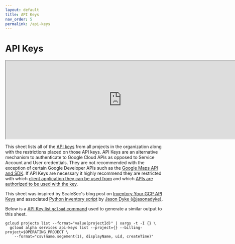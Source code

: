 ```yaml
---
layout: default
title: API Keys
nav_order: 5
permalink: /api-keys
---
```


# API Keys

<iframe style="width: 736px; height: 250px;" src="https://docs.google.com/spreadsheets/d/e/2PACX-1vTkPIAMyEEiZSFZWtxhjoQnpMv9KmG1ZVwC5I_xV7uyolz8XpjbK_VgnKIiJhGyqsBwXRYkUxAL6qt8/pubhtml?widget=true&amp;headers=false#gid=1131625456"></iframe>

This sheet lists all of the [API keys](https://cloud.google.com/docs/authentication/api-keys) from all projects in the organization along with
the restrictions placed on those API keys. API Keys are an alternative mechanism to authenticate to Google Cloud APIs as opposed to
Service Account and User credentials. They are not recommended with the exception of certain Google Developer APIs such as the
[Google Maps API and SDK](https://developers.google.com/maps/api-security-best-practices). If API Keys are necessary it highly recommend
they are restricted with which [client application they can be used from](https://cloud.google.com/docs/authentication/api-keys#adding_application_restrictions)
and which [APIs are authorized to be used with the key](https://cloud.google.com/docs/authentication/api-keys#adding_api_restrictions).

This sheet was inspired by ScaleSec's blog post on [Inventory Your GCP API Keys](https://scalesec.com/blog/inventory-your-gcp-api-keys/) and associated [Python inventory script](https://github.com/ScaleSec/gcp_api_key_inventory/blob/main/apiInventory.py) by [Jason Dyke (@jasonadyke)](https://twitter.com/jasonadyke).

Below is a [API Key list `gcloud` command](https://cloud.google.com/sdk/gcloud/reference/alpha/services/api-keys/list) used to generate
a similar output to this sheet.
```
gcloud projects list --format="value(projectId)" | xargs -t -I {} \
  gcloud alpha services api-keys list --project={} --billing-project=$OPERATING_PROJECT \
    --format="csv(name.segement(1), displayName, uid, createTime)"
```
